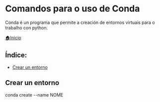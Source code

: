 # Comandos para o uso de Conda
Conda é un programa que permite a creación de entornos virtuais para o trabalho con python.

[🏠Inicio](../README.md)

## Índice:
* [Crear un entorno](conda.md#crear-un-entorno)

## Crear un entorno
conda create --name NOME
